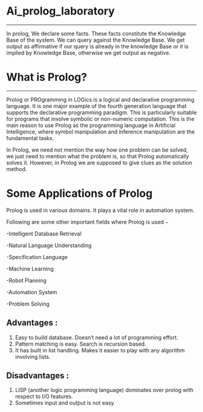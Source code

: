 # Ai_prolog_laboratory
----------------------
In prolog, We declare some facts. These facts constitute the Knowledge Base of the system. We can query against the Knowledge Base. We get output as affirmative if our query is already in the knowledge Base or it is implied by Knowledge Base, otherwise we get output as negative. 

# What is Prolog? 
-----------------
Prolog or PROgramming in LOGics is a logical and declarative programming language. It is one major example of the fourth generation language that supports the declarative programming paradigm. This is particularly suitable for programs that involve symbolic or non-numeric computation. This is the main reason to use Prolog as the programming language in Artificial Intelligence, where symbol manipulation and inference manipulation are the fundamental tasks.

In Prolog, we need not mention the way how one problem can be solved, we just need to mention what the problem is, so that Prolog automatically solves it. However, in Prolog we are supposed to give clues as the solution method.

# Some Applications of Prolog

Prolog is used in various domains. It plays a vital role in automation system. 

Following are some other important fields where Prolog is used −

-Intelligent Database Retrieval

-Natural Language Understanding

-Specification Language

-Machine Learning

-Robot Planning

-Automation System

-Problem Solving

## Advantages :

1. Easy to build database. Doesn’t need a lot of programming effort.
2. Pattern matching is easy. Search is recursion based.
3. It has built in list handling. Makes it easier to play with any algorithm involving lists.

## Disadvantages :

1. LISP (another logic programming language) dominates over prolog with respect to I/O features.
2. Sometimes input and output is not easy.
